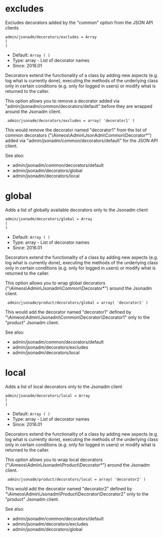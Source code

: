 
# excludes

Excludes decorators added by the "common" option from the JSON API clients

```
admin/jsonadm/decorators/excludes = Array
(
)
```

* Default: `Array
(
)
`
* Type: array - List of decorator names
* Since: 2016.01

Decorators extend the functionality of a class by adding new aspects
(e.g. log what is currently done), executing the methods of the underlying
class only in certain conditions (e.g. only for logged in users) or
modify what is returned to the caller.

This option allows you to remove a decorator added via
"admin/jsonadm/common/decorators/default" before they are wrapped
around the Jsonadm client.

```
 admin/jsonadm/decorators/excludes = array( 'decorator1' )
```

This would remove the decorator named "decorator1" from the list of
common decorators ("\Aimeos\Admin\JsonAdm\Common\Decorator\*") added via
"admin/jsonadm/common/decorators/default" for the JSON API client.

See also:

* admin/jsonadm/common/decorators/default
* admin/jsonadm/decorators/global
* admin/jsonadm/decorators/local

# global

Adds a list of globally available decorators only to the Jsonadm client

```
admin/jsonadm/decorators/global = Array
(
)
```

* Default: `Array
(
)
`
* Type: array - List of decorator names
* Since: 2016.01

Decorators extend the functionality of a class by adding new aspects
(e.g. log what is currently done), executing the methods of the underlying
class only in certain conditions (e.g. only for logged in users) or
modify what is returned to the caller.

This option allows you to wrap global decorators
("\Aimeos\Admin\Jsonadm\Common\Decorator\*") around the Jsonadm
client.

```
 admin/jsonadm/product/decorators/global = array( 'decorator1' )
```

This would add the decorator named "decorator1" defined by
"\Aimeos\Admin\Jsonadm\Common\Decorator\Decorator1" only to the
"product" Jsonadm client.

See also:

* admin/jsonadm/common/decorators/default
* admin/jsonadm/decorators/excludes
* admin/jsonadm/decorators/local

# local

Adds a list of local decorators only to the Jsonadm client

```
admin/jsonadm/decorators/local = Array
(
)
```

* Default: `Array
(
)
`
* Type: array - List of decorator names
* Since: 2016.01

Decorators extend the functionality of a class by adding new aspects
(e.g. log what is currently done), executing the methods of the underlying
class only in certain conditions (e.g. only for logged in users) or
modify what is returned to the caller.

This option allows you to wrap local decorators
("\Aimeos\Admin\Jsonadm\Product\Decorator\*") around the Jsonadm
client.

```
 admin/jsonadm/product/decorators/local = array( 'decorator2' )
```

This would add the decorator named "decorator2" defined by
"\Aimeos\Admin\Jsonadm\Product\Decorator\Decorator2" only to the
"product" Jsonadm client.

See also:

* admin/jsonadm/common/decorators/default
* admin/jsonadm/decorators/excludes
* admin/jsonadm/decorators/global